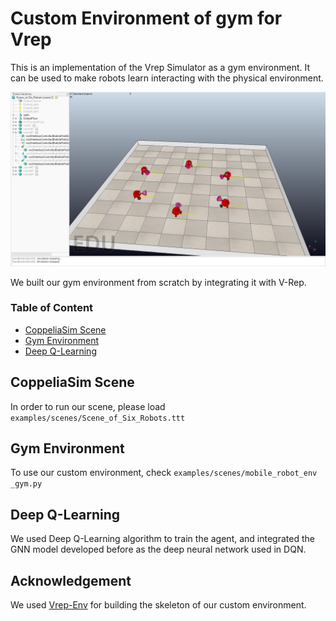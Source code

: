 # Custom Environment of gym for Vrep
This is an implementation of the Vrep Simulator as a gym environment. It can be used to make robots learn interacting with the physical environment.

<p>
<img src="consensus_graph1.PNG" width="1000" >
</p>

We built our gym environment from scratch by integrating it with V-Rep.

### Table of Content

- [CoppeliaSim Scene](#CoppeliaSim%20Scene)
- [Gym Environment](#Gym%20Environment)
- [Deep Q-Learning](#Deep%20Q-Learning)

## CoppeliaSim Scene
In order to run our scene, please load `examples/scenes/Scene_of_Six_Robots.ttt`

## Gym Environment
To use our custom environment, check `examples/scenes/mobile_robot_env _gym.py`

## Deep Q-Learning
We used Deep Q-Learning algorithm to train the agent, and integrated the GNN model developed before as the deep neural network used in DQN. 

## Acknowledgement

We used [Vrep-Env](https://github.com/ycps/vrep-env#vrepcartpole-v0) for building the skeleton of our custom environment.